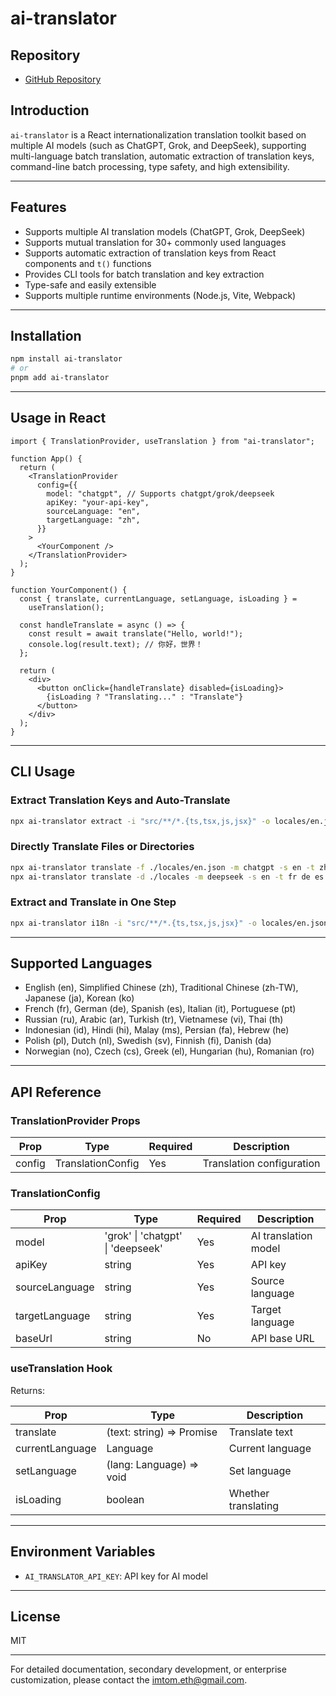 # ai-translator

## Repository

- [GitHub Repository](https://github.com/tometh/ai-kit/tree/main/packages/ai-translator)

## Introduction

`ai-translator` is a React internationalization translation toolkit based on multiple AI models (such as ChatGPT, Grok, and DeepSeek), supporting multi-language batch translation, automatic extraction of translation keys, command-line batch processing, type safety, and high extensibility.

---

## Features

- Supports multiple AI translation models (ChatGPT, Grok, DeepSeek)
- Supports mutual translation for 30+ commonly used languages
- Supports automatic extraction of translation keys from React components and `t()` functions
- Provides CLI tools for batch translation and key extraction
- Type-safe and easily extensible
- Supports multiple runtime environments (Node.js, Vite, Webpack)

---

## Installation

```bash
npm install ai-translator
# or
pnpm add ai-translator
```

---

## Usage in React

```tsx
import { TranslationProvider, useTranslation } from "ai-translator";

function App() {
  return (
    <TranslationProvider
      config={{
        model: "chatgpt", // Supports chatgpt/grok/deepseek
        apiKey: "your-api-key",
        sourceLanguage: "en",
        targetLanguage: "zh",
      }}
    >
      <YourComponent />
    </TranslationProvider>
  );
}

function YourComponent() {
  const { translate, currentLanguage, setLanguage, isLoading } =
    useTranslation();

  const handleTranslate = async () => {
    const result = await translate("Hello, world!");
    console.log(result.text); // 你好，世界！
  };

  return (
    <div>
      <button onClick={handleTranslate} disabled={isLoading}>
        {isLoading ? "Translating..." : "Translate"}
      </button>
    </div>
  );
}
```

---

## CLI Usage

### Extract Translation Keys and Auto-Translate

```bash
npx ai-translator extract -i "src/**/*.{ts,tsx,js,jsx}" -o locales/en.json --translate -l zh ja ko fr de es ...
```

### Directly Translate Files or Directories

```bash
npx ai-translator translate -f ./locales/en.json -m chatgpt -s en -t zh ja ko
npx ai-translator translate -d ./locales -m deepseek -s en -t fr de es
```

### Extract and Translate in One Step

```bash
npx ai-translator i18n -i "src/**/*.{ts,tsx,js,jsx}" -o locales/en.json -m grok -s en -t zh ja ko fr de es
```

---

## Supported Languages

- English (en), Simplified Chinese (zh), Traditional Chinese (zh-TW), Japanese (ja), Korean (ko)
- French (fr), German (de), Spanish (es), Italian (it), Portuguese (pt)
- Russian (ru), Arabic (ar), Turkish (tr), Vietnamese (vi), Thai (th)
- Indonesian (id), Hindi (hi), Malay (ms), Persian (fa), Hebrew (he)
- Polish (pl), Dutch (nl), Swedish (sv), Finnish (fi), Danish (da)
- Norwegian (no), Czech (cs), Greek (el), Hungarian (hu), Romanian (ro)

---

## API Reference

### TranslationProvider Props

| Prop   | Type              | Required | Description               |
| ------ | ----------------- | -------- | ------------------------- |
| config | TranslationConfig | Yes      | Translation configuration |

### TranslationConfig

| Prop           | Type                              | Required | Description          |
| -------------- | --------------------------------- | -------- | -------------------- |
| model          | 'grok' \| 'chatgpt' \| 'deepseek' | Yes      | AI translation model |
| apiKey         | string                            | Yes      | API key              |
| sourceLanguage | string                            | Yes      | Source language      |
| targetLanguage | string                            | Yes      | Target language      |
| baseUrl        | string                            | No       | API base URL         |

### useTranslation Hook

Returns:

| Prop            | Type                                         | Description         |
| --------------- | -------------------------------------------- | ------------------- |
| translate       | (text: string) => Promise<TranslationResult> | Translate text      |
| currentLanguage | Language                                     | Current language    |
| setLanguage     | (lang: Language) => void                     | Set language        |
| isLoading       | boolean                                      | Whether translating |

---

## Environment Variables

- `AI_TRANSLATOR_API_KEY`: API key for AI model

---

## License

MIT

---

For detailed documentation, secondary development, or enterprise customization, please contact the imtom.eth@gmail.com.
